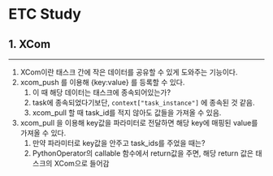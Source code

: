 # ETC Study

## 1. XCom
---
1. XCom이란 태스크 간에 작은 데이터를 공유할 수 있게 도와주는 기능이다.
2. xcom_push 를 이용해 {key:value} 를 등록할 수 있다.
   1. 이 때 해당 데이터는 태스크에 종속되어있는가?
   2. task에 종속되었다기보단, ```context["task_instance"]``` 에 종속된 것 같음.
   3. xcom_pull 할 때 task_id를 적지 않아도 값들을 가져올 수 있음.
3. xcom_pull 을 이용해 key값을 파라미터로 전달하면 해당 key에 매핑된 value를 가져올 수 있다.
   1. 만약 파라미터로 key값을 안주고 task_ids를 주었을 때는?
   2. PythonOperator의 callable 함수에서 return값을 주면, 해당 return 값은 태스크의 XCom으로 들어감
